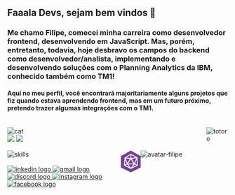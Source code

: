 ## Faaala Devs, sejam bem vindos 👋

### Me chamo Filipe, comecei minha carreira como desenvolvedor frontend, desenvolvendo em JavaScript. Mas, porém, entretanto, todavia, hoje desbravo os campos do backend como desenvolvedor/analista, implementando e desenvolvendo soluções com o Planning Analytics da IBM, conhecido também como TM1!

#### Aqui no meu perfil, você encontrará majoritariamente alguns projetos que fiz quando estava aprendendo frontend, mas em um futuro próximo, pretendo trazer algumas integrações com o TM1.

<br>

<div>
    <img alt="cat" height="70px" src="https://64.media.tumblr.com/5abf0f197bf1e7d6226f8276022a47e8/tumblr_n4ezcw0wQO1rmvkpdo3_r1_500.gifv">
    <img align="right" alt="totoro" height="70px" width="50px" src="https://media.discordapp.net/attachments/476322606019248141/988593993384329236/ezgif-4-0b3d0680e7.gif?ex=66303467&is=661dbf67&hm=dc0f9edaaa131436ba39ef62c75b2b54ac9d9020c90a612ebb1ac985585f3cba&=">
</div>

<div>
    <img width="49%" src="https://github-readme-stats.vercel.app/api?username=fincci&show_icons=true&theme=midnight-purple&include_all_commits=true&count_private=true&rank_icon=github&card_width=489">
    <img width="49%" src="https://github-readme-stats.vercel.app/api/top-langs/?username=fincci&layout=compact&langs_count=6&theme=midnight-purple&card_width=350">
</div>

<br>

<div>
    <img src="https://skillicons.dev/icons?i=typescript,js,react,styledcomponents,html,css,redux,jest,git,github" alt="skills"/>
    <img align="right" alt="avatar-filipe" height="150px" width="150px" src="https://media.discordapp.net/attachments/476322606019248141/988471463088644126/avatartransparent.gif?ex=66248d89&is=66233c09&hm=f7a11bf1c6402089d2795ac04ead679104a14ae3c8e9c4419a39e626b4f63a9f&=">
    <img align="right" src="src/PngItem_1831135.png" height="50px" />
</div>

<br>

<div align="left">
    <a href="https://www.linkedin.com/in/filipe-carvalho/" target="_blank">
        <img src="https://raw.githubusercontent.com/maurodesouza/profile-readme-generator/master/src/assets/icons/social/linkedin/default.svg" width="52" height="40" alt="linkedin logo"  />
    </a>
    <a href="mailto:filipeoliveiracv@gmail.com" target="_blank">
        <img src="https://raw.githubusercontent.com/maurodesouza/profile-readme-generator/master/src/assets/icons/social/gmail/default.svg" width="52" height="40" alt="gmail logo"  />
    </a>
    <a href="https://discordapp.com/users/236352410409238528" target="_blank">
        <img src="https://raw.githubusercontent.com/maurodesouza/profile-readme-generator/master/src/assets/icons/social/discord/default.svg" width="52" height="40" alt="discord logo"  />
    </a>
    <a href="https://instagram.com/filipeoliveirac" target="_blank">
        <img src="https://raw.githubusercontent.com/maurodesouza/profile-readme-generator/master/src/assets/icons/social/instagram/default.svg" width="52" height="40" alt="instagram logo"  />
    </a>
    <a href="https://www.facebook.com/filipeoliveiracv" target="_blank">
        <img src="https://raw.githubusercontent.com/maurodesouza/profile-readme-generator/master/src/assets/icons/social/facebook/default.svg" width="52" height="40" alt="facebook logo"  />
    </a>
</div>
